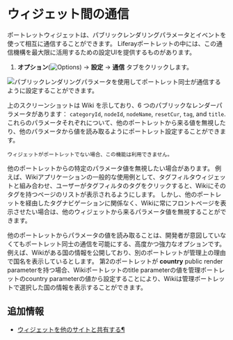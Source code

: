# ウィジェット間の通信

ポートレットウィジェットは、パブリックレンダリングパラメータとイベントを使って相互に通信することができます。 Liferayポートレットの中には、この通信機構を最大限に活用するための設定UIを提供するものがあります。

1. **オプション**(![Options](../../../../images/icon-app-options.png)) &rarr; **設定** &rarr; **通信** タブをクリックします。

![パブリックレンダリングパラメータを使用してポートレット同士が通信するように設定することができます。](./communication-between-widgets/images/01.png)

上のスクリーンショットは Wiki を示しており、6 つのパブリックなレンダーパラメータがあります： `categoryId`, `nodeId`, `nodeName`, `resetCur`, `tag`, and `title`. これらのパラメータそれぞれについて、他のポートレットから来る値を無視したり、他のパラメータから値を読み取るようにポートレット設定することができます。

```{important}
ウィジェットがポートレットでない場合、この機能は利用できません。
```

他のポートレットからの特定のパラメータ値を無視したい場合があります。 例えば、Wikiアプリケーションの一般的な使用例として、タグフィルタウィジェットと組み合わせ、ユーザーがタグフィルタのタグをクリックすると、Wikiにそのタグを持つページのリストが表示されるようにします。 しかし、他のポートレットを経由したタグナビゲーションに関係なく、Wikiに常にフロントページを表示させたい場合は、他のウィジェットから来るパラメータ値を無視することができます。

他のポートレットからパラメータの値を読み取ることは、開発者が意図していなくてもポートレット同士の通信を可能にする、高度かつ強力なオプションです。 例えば、Wikiがある国の情報を公開しており、別のポートレットが管理上の理由で国名を表示しているとします。 第2のポートレットが **country** public render parameterを持つ場合、Wikiポートレットのtitle parameterの値を管理ポートレットのcountry parameterの値から設定することにより、Wikiは管理ポートレットで選択した国の情報を表示することができます。

## 追加情報

- [ウィジェットを他のサイトと共有する¶](./sharing-widgets-with-other-sites.md)
